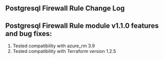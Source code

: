 ## Postgresql Firewall Rule Change Log
## Postgresql Firewall Rule module v1.1.0 features and bug fixes:
1. Tested compatibility with azure_rm 3.9
2. Tested compatibility with Terraform version 1.2.5
